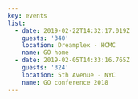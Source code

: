 ```yaml
---
key: events
list:
  - date: 2019-02-22T14:32:17.019Z
    guests: '340'
    location: Dreamplex - HCMC
    name: GO home
  - date: 2019-02-05T14:33:16.765Z
    guests: '324'
    location: 5th Avenue - NYC
    name: GO conference 2018
---
```

